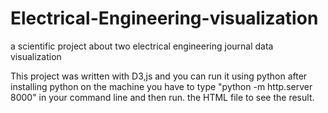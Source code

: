 # Electrical-Engineering-visualization
a scientific project about two electrical engineering journal data visualization

This project was written with D3,js and you can run it using python
after installing python on the machine you have to type "python -m http.server 8000" in your command line and then run. the HTML file to see the result.
